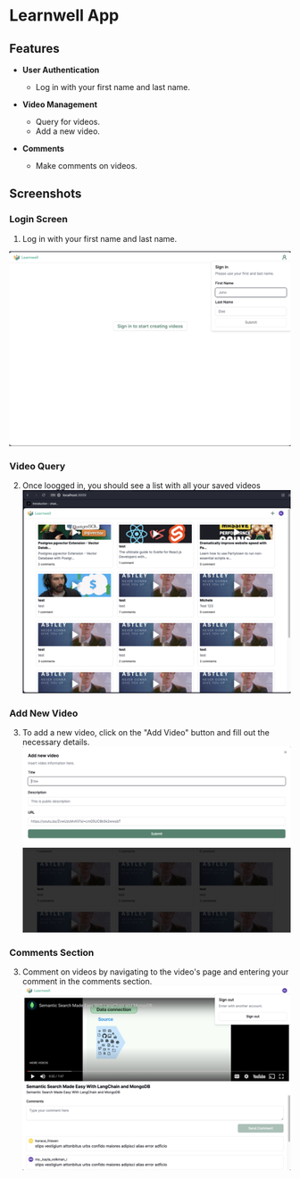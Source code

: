 # Learnwell App

## Features

-   **User Authentication**

    -   Log in with your first name and last name.

-   **Video Management**

    -   Query for videos.
    -   Add a new video.

-   **Comments**
    -   Make comments on videos.

## Screenshots

### Login Screen

1. Log in with your first name and last name.

![Login Screen](./screenshots/signin.png)

### Video Query

2. Once loogged in, you should see a list with all your saved videos
   ![Video Query](./screenshots/video-list.png)

### Add New Video

3. To add a new video, click on the "Add Video" button and fill out the necessary details.
   ![Add New Video](./screenshots/add-video.png)

### Comments Section

3. Comment on videos by navigating to the video's page and entering your comment in the comments section.
   ![Comments Section](./screenshots/signout.png)
